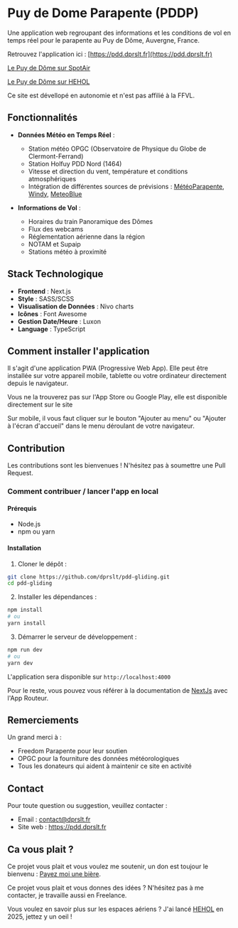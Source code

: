 # Puy de Dome Parapente (PDDP)

Une application web regroupant des informations et les conditions de vol en temps réel pour le parapente au Puy de Dôme, Auvergne, France.

Retrouvez l'application ici : [https://pdd.dprslt.fr](https://pdd.dprslt.fr)

[Le Puy de Dôme sur SpotAir](https://www.spotair.mobi/spot/45247)

[Le Puy de Dôme sur HEHOL](https://hehol.fr/gliding/plan?points=2.96380_45.77180)

Ce site est dévellopé en autonomie et n'est pas affilié à la FFVL.

## Fonctionnalités

- **Données Météo en Temps Réel** :
    - Station météo OPGC (Observatoire de Physique du Globe de Clermont-Ferrand)
    - Station Holfuy PDD Nord (1464)
    - Vitesse et direction du vent, température et conditions atmosphériques
    - Intégration de différentes sources de prévisions : [MétéoParapente](https://meteo-parapente.com/#/), [Windy](https://www.windy.com/), [MeteoBlue](https://www.meteoblue.com/fr)

- **Informations de Vol** :
    - Horaires du train Panoramique des Dômes
    - Flux des webcams
    - Réglementation aérienne dans la région
    - NOTAM et Supaip
    - Stations météo à proximité

## Stack Technologique

- **Frontend** : Next.js
- **Style** : SASS/SCSS
- **Visualisation de Données** : Nivo charts
- **Icônes** : Font Awesome
- **Gestion Date/Heure** : Luxon
- **Language** : TypeScript

## Comment installer l'application

Il s'agit d'une application PWA (Progressive Web App). Elle peut être installée sur votre appareil mobile, tablette ou votre ordinateur directement depuis le navigateur.

Vous ne la trouverez pas sur l'App Store ou Google Play, elle est disponible directement sur le site

Sur mobile, il vous faut cliquer sur le bouton "Ajouter au menu" ou "Ajouter à l'écran d'accueil" dans le menu déroulant de votre navigateur.

## Contribution

Les contributions sont les bienvenues ! N'hésitez pas à soumettre une Pull Request.

### Comment contribuer / lancer l'app en local

#### Prérequis

- Node.js
- npm ou yarn

#### Installation

1. Cloner le dépôt :

```bash
git clone https://github.com/dprslt/pdd-gliding.git
cd pdd-gliding
```

2. Installer les dépendances :

```bash
npm install
# ou
yarn install
```

3. Démarrer le serveur de développement :

```bash
npm run dev
# ou
yarn dev
```

L'application sera disponible sur `http://localhost:4000`

Pour le reste, vous pouvez vous référer à la documentation de [NextJs](https://nextjs.org/docs) avec l'App Routeur.

## Remerciements

Un grand merci à :

- Freedom Parapente pour leur soutien
- OPGC pour la fourniture des données météorologiques
- Tous les donateurs qui aident à maintenir ce site en activité

## Contact

Pour toute question ou suggestion, veuillez contacter :

- Email : contact@dprslt.fr
- Site web : https://pdd.dprslt.fr

## Ca vous plait ?

Ce projet vous plait et vous voulez me soutenir, un don est toujour le bienvenu : [Payez moi une bière](https://pdd.dprslt.fr/support).

Ce projet vous plait et vous donnes des idées ? N'hésitez pas à me contacter, je travaille aussi en Freelance.

Vous voulez en savoir plus sur les espaces aériens ? J'ai lancé [HEHOL](http://hehol.fr) en 2025, jettez y un oeil !

